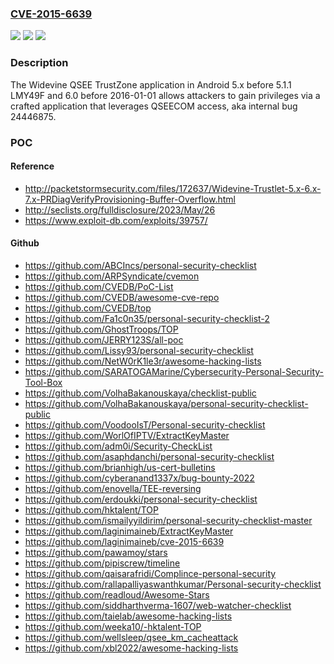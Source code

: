 ### [CVE-2015-6639](https://cve.mitre.org/cgi-bin/cvename.cgi?name=CVE-2015-6639)
![](https://img.shields.io/static/v1?label=Product&message=n%2Fa&color=blue)
![](https://img.shields.io/static/v1?label=Version&message=n%2Fa&color=blue)
![](https://img.shields.io/static/v1?label=Vulnerability&message=n%2Fa&color=brighgreen)

### Description

The Widevine QSEE TrustZone application in Android 5.x before 5.1.1 LMY49F and 6.0 before 2016-01-01 allows attackers to gain privileges via a crafted application that leverages QSEECOM access, aka internal bug 24446875.

### POC

#### Reference
- http://packetstormsecurity.com/files/172637/Widevine-Trustlet-5.x-6.x-7.x-PRDiagVerifyProvisioning-Buffer-Overflow.html
- http://seclists.org/fulldisclosure/2023/May/26
- https://www.exploit-db.com/exploits/39757/

#### Github
- https://github.com/ABCIncs/personal-security-checklist
- https://github.com/ARPSyndicate/cvemon
- https://github.com/CVEDB/PoC-List
- https://github.com/CVEDB/awesome-cve-repo
- https://github.com/CVEDB/top
- https://github.com/Fa1c0n35/personal-security-checklist-2
- https://github.com/GhostTroops/TOP
- https://github.com/JERRY123S/all-poc
- https://github.com/Lissy93/personal-security-checklist
- https://github.com/NetW0rK1le3r/awesome-hacking-lists
- https://github.com/SARATOGAMarine/Cybersecurity-Personal-Security-Tool-Box
- https://github.com/VolhaBakanouskaya/checklist-public
- https://github.com/VolhaBakanouskaya/personal-security-checklist-public
- https://github.com/VoodooIsT/Personal-security-checklist
- https://github.com/WorlOfIPTV/ExtractKeyMaster
- https://github.com/adm0i/Security-CheckList
- https://github.com/asaphdanchi/personal-security-checklist
- https://github.com/brianhigh/us-cert-bulletins
- https://github.com/cyberanand1337x/bug-bounty-2022
- https://github.com/enovella/TEE-reversing
- https://github.com/erdoukki/personal-security-checklist
- https://github.com/hktalent/TOP
- https://github.com/ismailyyildirim/personal-security-checklist-master
- https://github.com/laginimaineb/ExtractKeyMaster
- https://github.com/laginimaineb/cve-2015-6639
- https://github.com/pawamoy/stars
- https://github.com/pipiscrew/timeline
- https://github.com/qaisarafridi/Complince-personal-security
- https://github.com/rallapalliyaswanthkumar/Personal-security-checklist
- https://github.com/readloud/Awesome-Stars
- https://github.com/siddharthverma-1607/web-watcher-checklist
- https://github.com/taielab/awesome-hacking-lists
- https://github.com/weeka10/-hktalent-TOP
- https://github.com/wellsleep/qsee_km_cacheattack
- https://github.com/xbl2022/awesome-hacking-lists

